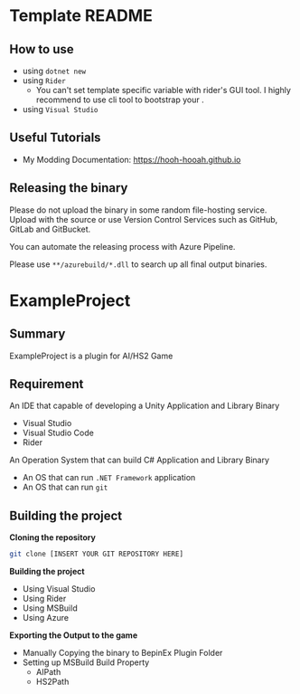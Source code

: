 ﻿# Template README

## How to use

* using `dotnet new`
* using `Rider`
  * You can't set template specific variable with rider's GUI tool. I highly recommend to use cli tool to bootstrap your .
* using `Visual Studio`

## Useful Tutorials

* My Modding Documentation: https://hooh-hooah.github.io

## Releasing the binary

Please do not upload the binary in some random file-hosting service. Upload with the source or use Version Control Services such as GitHub, GitLab and GitBucket.

You can automate the releasing process with Azure Pipeline. 

Please use `**/azurebuild/*.dll` to search up all final output binaries.

# ExampleProject

## Summary

ExampleProject is a plugin for AI/HS2 Game

## Requirement

An IDE that capable of developing a Unity Application and Library Binary

* Visual Studio 
* Visual Studio Code
* Rider

An Operation System that can build C# Application and Library Binary

* An OS that can run `.NET Framework` application
* An OS that can run `git`

## Building the project

**Cloning the repository**

```bash
git clone [INSERT YOUR GIT REPOSITORY HERE]
```

**Building the project**

* Using Visual Studio
* Using Rider
* Using MSBuild
* Using Azure

**Exporting the Output to the game**

* Manually Copying the binary to BepinEx Plugin Folder
* Setting up MSBuild Build Property
  * AIPath
  * HS2Path

